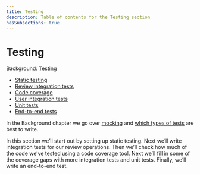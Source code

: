 ```yaml
---
title: Testing
description: Table of contents for the Testing section
hasSubsections: true
---
```


# Testing

Background: [Testing](../../background/testing.md)

* [Static testing](static-tests.md)
* [Review integration tests](review-integration-tests.md)
* [Code coverage](code-coverage.md)
* [User integration tests](user-integration-tests.md)
* [Unit tests](unit-tests.md)
* [End-to-end tests](end-to-end-tests.md)

In the Background chapter we go over [mocking](../../background/testing.md#mocking) and [which types of tests](../../background/testing.md#types-of-tests) are best to write. 

In this section we’ll start out by setting up static testing. Next we’ll write integration tests for our review operations. Then we’ll check how much of the code we’ve tested using a code coverage tool. Next we’ll fill in some of the coverage gaps with more integration tests and unit tests. Finally, we’ll write an end-to-end test.

